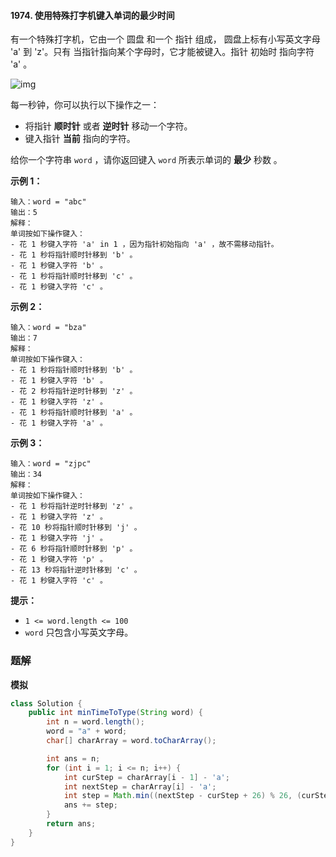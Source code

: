#### 1974. 使用特殊打字机键入单词的最少时间

有一个特殊打字机，它由一个 圆盘 和一个 指针 组成， 圆盘上标有小写英文字母 'a' 到 'z'。只有 当指针指向某个字母时，它才能被键入。指针 初始时 指向字符 'a' 。

![img](http://gitlab.wsh-study.com/xp-study/LeeteCode/-/blob/master/字符串相关/images/使用特殊打字机键入单词的最少时间/1.jpg)

每一秒钟，你可以执行以下操作之一：

- 将指针 **顺时针** 或者 **逆时针** 移动一个字符。
- 键入指针 **当前** 指向的字符。

给你一个字符串 `word` ，请你返回键入 `word` 所表示单词的 **最少** 秒数 。

**示例 1：**

```shell
输入：word = "abc"
输出：5
解释：
单词按如下操作键入：
- 花 1 秒键入字符 'a' in 1 ，因为指针初始指向 'a' ，故不需移动指针。
- 花 1 秒将指针顺时针移到 'b' 。
- 花 1 秒键入字符 'b' 。
- 花 1 秒将指针顺时针移到 'c' 。
- 花 1 秒键入字符 'c' 。
```

**示例 2：**

```shell
输入：word = "bza"
输出：7
解释：
单词按如下操作键入：
- 花 1 秒将指针顺时针移到 'b' 。
- 花 1 秒键入字符 'b' 。
- 花 2 秒将指针逆时针移到 'z' 。
- 花 1 秒键入字符 'z' 。
- 花 1 秒将指针顺时针移到 'a' 。
- 花 1 秒键入字符 'a' 。
```

**示例 3：**

```shell
输入：word = "zjpc"
输出：34
解释：
单词按如下操作键入：
- 花 1 秒将指针逆时针移到 'z' 。
- 花 1 秒键入字符 'z' 。
- 花 10 秒将指针顺时针移到 'j' 。
- 花 1 秒键入字符 'j' 。
- 花 6 秒将指针顺时针移到 'p' 。
- 花 1 秒键入字符 'p' 。
- 花 13 秒将指针逆时针移到 'c' 。
- 花 1 秒键入字符 'c' 。
```

**提示：**

- `1 <= word.length <= 100`
- `word` 只包含小写英文字母。

### 题解

**模拟**

```java
class Solution {
    public int minTimeToType(String word) {
        int n = word.length();
        word = "a" + word;
        char[] charArray = word.toCharArray();

        int ans = n;
        for (int i = 1; i <= n; i++) {
            int curStep = charArray[i - 1] - 'a';
            int nextStep = charArray[i] - 'a';
            int step = Math.min((nextStep - curStep + 26) % 26, (curStep - nextStep + 26) % 26);
            ans += step;
        }
        return ans;
    }
}
```

